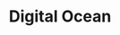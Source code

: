 ---
layout: sponsor-page
tags: sponsor
level: sponsor-custom
title: Digital Ocean
permalink: "/sponsors/digitalocean.html"
image: "/sponsors/images/digitalocean.svg"
link: "https://www.digitalocean.com/"
---